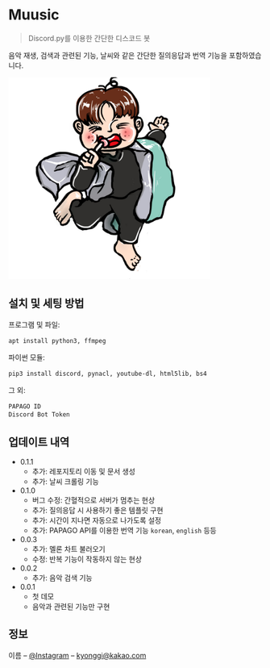# Muusic
> Discord.py를 이용한 간단한 디스코드 봇

음악 재생, 검색과 관련된 기능, 날씨와 같은 간단한 질의응답과 번역 기능을 포함하였습니다.

<img src="/assets/muusic.jpg"  width="400" height="400"/>

## 설치 및 세팅 방법

프로그램 및 파일:

```sh
apt install python3, ffmpeg
```

파이썬 모듈:

```sh
pip3 install discord, pynacl, youtube-dl, html5lib, bs4
```

그 외:

```sh
PAPAGO ID
Discord Bot Token
```

## 업데이트 내역

* 0.1.1
    * 추가: 레포지토리 이동 및 문서 생성 
    * 추가: 날씨 크롤링 기능
* 0.1.0
    * 버그 수정: 간혈적으로 서버가 멈추는 현상
    * 추가: 질의응답 시 사용하기 좋은 템플릿 구현
    * 추가: 시간이 지나면 자동으로 나가도록 설정
    * 추가: PAPAGO API를 이용한 번역 기능 `korean`, `english` 등등 
* 0.0.3
    * 추가: 멜론 차트 불러오기
    * 수정: 반복 기능이 작동하지 않는 현상
* 0.0.2
    * 추가: 음악 검색 기능
* 0.0.1
    * 첫 데모
    * 음악과 관련된 기능만 구현

## 정보

이름 – [@Instagram](https://instagram.com/kyh_0312) – kyonggi@kakao.com